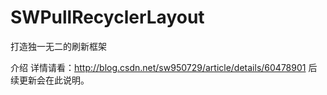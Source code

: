 # SWPullRecyclerLayout
打造独一无二的刷新框架  

介绍
详情请看：http://blog.csdn.net/sw950729/article/details/60478901 后续更新会在此说明。
